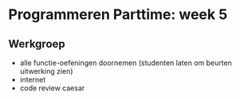 # Programmeren Parttime: week 5




## Werkgroep

- alle functie-oefeningen doornemen (studenten laten om beurten uitwerking zien)
- internet
- code review caesar
